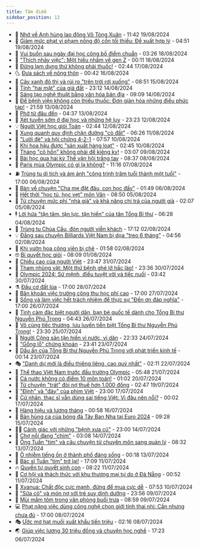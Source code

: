 ```yaml
---
title: Tâm điểm
sidebar_position: 12
---
```


<!-- dantri-tam-diem:START -->
- 🚦 [Nhớ về Anh hùng lao động Võ Tòng Xuân](https://dantri.com.vn/tam-diem/nho-ve-anh-hung-lao-dong-vo-tong-xuan-20240819184214011.htm) - 11:42 19/08/2024
- 🫶 [Giảm mức phạt vi phạm nồng độ cồn tối thiểu: Đề xuất hợp lý](https://dantri.com.vn/tam-diem/giam-muc-phat-vi-pham-nong-do-con-toi-thieu-de-xuat-hop-ly-20240819092852768.htm) - 04:51 19/08/2024
- 🦏 [Vui buồn sau ngày đại học công bố điểm chuẩn](https://dantri.com.vn/tam-diem/vui-buon-sau-ngay-dai-hoc-cong-bo-diem-chuan-20240818102119770.htm) - 03:26 18/08/2024
- 🧰 [&quot;Thích nhảy việc&quot;: Một hiểu nhầm về gen Z](https://dantri.com.vn/tam-diem/thich-nhay-viec-mot-hieu-nham-ve-gen-z-20240818071131367.htm) - 00:11 18/08/2024
- 🙉 [Đừng lạm dụng thứ không phải thuốc!](https://dantri.com.vn/tam-diem/dung-lam-dung-thu-khong-phai-thuoc-20240817002935206.htm) - 02:44 17/08/2024
- 🌜 [Đưa sách về nông thôn](https://dantri.com.vn/tam-diem/dua-sach-ve-nong-thon-20240815145936989.htm) - 00:42 16/08/2024
- 🤔 [Cây xanh đô thị và rủi ro &quot;trên trời rơi xuống&quot;](https://dantri.com.vn/tam-diem/cay-xanh-do-thi-va-rui-ro-tren-troi-roi-xuong-20240815144711502.htm) - 08:51 15/08/2024
- 🤩 [Tính &quot;hai mặt&quot; của giá đất](https://dantri.com.vn/tam-diem/tinh-hai-mat-cua-gia-dat-20240814182051563.htm) - 23:12 14/08/2024
- 🦅 [Sáng tạo nghệ thuật bằng văn hóa bản địa](https://dantri.com.vn/tam-diem/sang-tao-nghe-thuat-bang-van-hoa-ban-dia-20240813215349230.htm) - 09:09 14/08/2024
- 💫 [Để bệnh viện không còn thiếu thuốc: Đơn giản hóa những điều phức tạp!](https://dantri.com.vn/tam-diem/de-benh-vien-khong-con-thieu-thuoc-don-gian-hoa-nhung-dieu-phuc-tap-20240813081855077.htm) - 21:59 13/08/2024
- 🤗 [Phở từ đâu đến](https://dantri.com.vn/tam-diem/pho-tu-dau-den-20240812224607394.htm) - 04:37 13/08/2024
- 🫶 [Xét tuyển sớm ở đại học và những hệ lụy](https://dantri.com.vn/tam-diem/xet-tuyen-som-o-dai-hoc-va-nhung-he-luy-20240812223310134.htm) - 23:23 12/08/2024
- 💡 [Người Việt học giỏi Toán](https://dantri.com.vn/tam-diem/nguoi-viet-hoc-gioi-toan-20240812093820685.htm) - 02:44 12/08/2024
- 🌮 [Xung quanh quy định chặn đường &quot;cò đất&quot;](https://dantri.com.vn/tam-diem/xung-quanh-quy-dinh-chan-duong-co-dat-20240811062913757.htm) - 06:26 11/08/2024
- 🌊 [&quot;Lười đẻ&quot; và hội chứng 4-2-1](https://dantri.com.vn/tam-diem/luoi-de-va-hoi-chung-4-2-1-20240810093804695.htm) - 07:57 10/08/2024
- 👹 [Khi hoa hậu được &quot;sản xuất hàng loạt&quot;](https://dantri.com.vn/tam-diem/khi-hoa-hau-duoc-san-xuat-hang-loat-20240810081020429.htm) - 02:45 10/08/2024
- 🤩 [Tháng &quot;cô hồn&quot; không phải để kiêng kỵ!](https://dantri.com.vn/tam-diem/thang-co-hon-khong-phai-de-kieng-ky-20240809092813890.htm) - 03:07 09/08/2024
- 💄 [Bài học qua hai kỳ Thế vận hội trắng tay](https://dantri.com.vn/tam-diem/bai-hoc-qua-hai-ky-the-van-hoi-trang-tay-20240808153717683.htm) - 08:37 08/08/2024
- 🦣 [Paris mùa Olympic có gì lạ không?](https://dantri.com.vn/tam-diem/paris-mua-olympic-co-gi-la-khong-20240807181053135.htm) - 11:16 07/08/2024
- ⛽️ [Trùng tu di tích và ám ảnh &quot;công trình trăm tuổi thành một tuổi&quot;](https://dantri.com.vn/tam-diem/trung-tu-di-tich-va-am-anh-cong-trinh-tram-tuoi-thanh-mot-tuoi-20240806185650232.htm) - 17:00 06/08/2024
- 🌁 [Bàn về chuyện &quot;Cha mẹ đặt đâu, con học đấy&quot;](https://dantri.com.vn/tam-diem/ban-ve-chuyen-cha-me-dat-dau-con-hoc-day-20240806061224474.htm) - 01:49 06/08/2024
- 🥳 [Hết thời &quot;học tủ, học vẹt&quot; môn Văn](https://dantri.com.vn/tam-diem/het-thoi-hoc-tu-hoc-vet-mon-van-20240805102023620.htm) - 08:50 05/08/2024
- 🧐 [Từ chuyện mức phí &quot;nhà già&quot; và khả năng chi trả của người già](https://dantri.com.vn/tam-diem/tu-chuyen-muc-phi-nha-gia-va-kha-nang-chi-tra-cua-nguoi-gia-20240805005115399.htm) - 02:07 05/08/2024
- 🕴 [Lời hứa &quot;tận tâm, tận lực, tận hiến&quot; của tân Tổng Bí thư](https://dantri.com.vn/tam-diem/loi-hua-tan-tam-tan-luc-tan-hien-cua-tan-tong-bi-thu-20240804083047293.htm) - 06:28 04/08/2024
- 🥳 [Trùng tu Chùa Cầu, đón người viễn khách](https://dantri.com.vn/tam-diem/trung-tu-chua-cau-don-nguoi-vien-khach-20240802234613153.htm) - 17:12 02/08/2024
- 💡 [Đằng sau chuyện Billiards Việt Nam bị dọa &quot;treo 6 tháng&quot;](https://dantri.com.vn/tam-diem/dang-sau-chuyen-billiards-viet-nam-bi-doa-treo-6-thang-20240802084850570.htm) - 04:56 02/08/2024
- 🦣 [Khi vườn hoa công viên bị chê](https://dantri.com.vn/tam-diem/khi-vuon-hoa-cong-vien-bi-che-20240802084511469.htm) - 01:58 02/08/2024
- 🤓 [Bí quyết học giỏi](https://dantri.com.vn/tam-diem/bi-quyet-hoc-gioi-20240801071243627.htm) - 08:09 01/08/2024
- 🤭 [Chiều cao của người Việt](https://dantri.com.vn/tam-diem/chieu-cao-cua-nguoi-viet-20240801004241853.htm) - 23:47 31/07/2024
- 🌮 [Tham nhũng vặt: Một thứ bệnh ghẻ lở hắc lào!](https://dantri.com.vn/tam-diem/tham-nhung-vat-mot-thu-benh-ghe-lo-hac-lao-20240730194556949.htm) - 23:36 30/07/2024
- 🗽 [Olympic 2024: Sứ mệnh, điều tuyệt vời và tiếc nuối](https://dantri.com.vn/tam-diem/olympic-2024-su-menh-dieu-tuyet-voi-va-tiec-nuoi-20240730084232591.htm) - 03:42 30/07/2024
- ⚗️ [Đầu cơ đất lúa](https://dantri.com.vn/tam-diem/dau-co-dat-lua-20240727161104198.htm) - 17:00 28/07/2024
- 🥰 [Băn khoăn việc trường công thu học phí cao](https://dantri.com.vn/tam-diem/ban-khoan-viec-truong-cong-thu-hoc-phi-cao-20240727164127893.htm) - 17:00 27/07/2024
- 🚀 [Sống và làm việc hết trách nhiệm để thực sự &quot;Đền ơn đáp nghĩa&quot;](https://dantri.com.vn/tam-diem/song-va-lam-viec-het-trach-nhiem-de-thuc-su-den-on-dap-nghia-20240726200912703.htm) - 17:00 26/07/2024
- 🎊 [Tình cảm đặc biệt người dân, bạn bè quốc tế dành cho Tổng Bí thư Nguyễn Phú Trọng](https://dantri.com.vn/tam-diem/tinh-cam-dac-biet-nguoi-dan-ban-be-quoc-te-danh-cho-tong-bi-thu-nguyen-phu-trong-20240726074046006.htm) - 04:43 26/07/2024
- 🦣 [Vô cùng tiếc thương, lưu luyến tiễn biệt Tổng Bí thư Nguyễn Phú Trọng!](https://dantri.com.vn/tam-diem/vo-cung-tiec-thuong-luu-luyen-tien-biet-tong-bi-thu-nguyen-phu-trong-20240725230707107.htm) - 23:30 25/07/2024
- 🎃 [Người Cộng sản tận hiến vì nước, vì dân](https://dantri.com.vn/tam-diem/nguoi-cong-san-tan-hien-vi-nuoc-vi-dan-20240724214318865.htm) - 22:33 24/07/2024
- 💂 [&quot;Gồng lỗ&quot; chứng khoán](https://dantri.com.vn/tam-diem/gong-lo-chung-khoan-20240722230657846.htm) - 23:41 23/07/2024
- 🦒 [Dấu ấn của Tổng Bí thư Nguyễn Phú Trọng với phát triển kinh tế](https://dantri.com.vn/tam-diem/dau-an-cua-tong-bi-thu-nguyen-phu-trong-voi-phat-trien-kinh-te-20240722215827550.htm) - 00:14 23/07/2024
- 🎭 [&quot;Danh dự mới là điều thiêng liêng, cao quý nhất&quot;](https://dantri.com.vn/tam-diem/danh-du-moi-la-dieu-thieng-lieng-cao-quy-nhat-20240722090513755.htm) - 02:11 22/07/2024
- 📝 [Thể thao Việt Nam trước đấu trường Olympic](https://dantri.com.vn/tam-diem/the-thao-viet-nam-truoc-dau-truong-olympic-20240721124024591.htm) - 05:48 21/07/2024
- 🦄 [Cả nước không có điểm 10 môn toán!](https://dantri.com.vn/tam-diem/ca-nuoc-khong-co-diem-10-mon-toan-20240720080206960.htm) - 01:02 20/07/2024
- 🚀 [Từ chuyện &quot;trát&quot; đòi nợ thuế hơn 1.000 đồng](https://dantri.com.vn/tam-diem/tu-chuyen-trat-doi-no-thue-hon-1000-dong-20240718184712677.htm) - 02:47 19/07/2024
- 💂 [&quot;Đỉnh&quot; và &quot;đáy&quot; của phim Việt](https://dantri.com.vn/tam-diem/dinh-va-day-cua-phim-viet-20240717161827296.htm) - 23:00 17/07/2024
- 👀 [Cử nhân, thạc sĩ vẫn dùng sai tiếng Việt: Vì đâu nên nỗi?](https://dantri.com.vn/tam-diem/cu-nhan-thac-si-van-dung-sai-tieng-viet-vi-dau-nen-noi-20240716223532425.htm) - 00:02 17/07/2024
- 🚦 [Hàng hiệu và lương tháng](https://dantri.com.vn/tam-diem/hang-hieu-va-luong-thang-20240716001443754.htm) - 00:58 16/07/2024
- 💃 [Bản hùng ca của bóng đá Tây Ban Nha tại Euro 2024](https://dantri.com.vn/tam-diem/ban-hung-ca-cua-bong-da-tay-ban-nha-tai-euro-2024-20240715143547116.htm) - 09:28 15/07/2024
- 🧑‍💻 [Cảnh giác với những &quot;bệnh xưa cũ&quot;](https://dantri.com.vn/tam-diem/canh-giac-voi-nhung-benh-xua-cu-20240714231227479.htm) - 23:00 14/07/2024
- 🥰 [Chợ nổi đang &quot;chìm&quot;](https://dantri.com.vn/tam-diem/cho-noi-dang-chim-20240714100815121.htm) - 03:08 14/07/2024
- 🥳 [Ông Tuấn &quot;tim&quot; và câu chuyện từ chuyên môn sang quản lý](https://dantri.com.vn/tam-diem/ong-tuan-tim-va-cau-chuyen-tu-chuyen-mon-sang-quan-ly-20240713150143551.htm) - 08:32 13/07/2024
- 🥳 [Ô nhiễm tiếng ồn ở thành phố đáng sống](https://dantri.com.vn/tam-diem/o-nhiem-tieng-on-o-thanh-pho-dang-song-20240712091017767.htm) - 00:18 13/07/2024
- 🎉 [Bác sĩ Tuấn &quot;tim&quot; trở lại!](https://dantri.com.vn/tam-diem/bac-si-tuan-tim-tro-lai-20240711185311825.htm) - 17:09 11/07/2024
- 🔥 [Quyền tự quyết sinh con](https://dantri.com.vn/tam-diem/quyen-tu-quyet-sinh-con-20240711144807061.htm) - 08:22 11/07/2024
- 🥸 [Cơ hội và thách thức với khu thương mại tự do ở Đà Nẵng](https://dantri.com.vn/tam-diem/co-hoi-va-thach-thuc-voi-khu-thuong-mai-tu-do-o-da-nang-20240710000029799.htm) - 00:52 11/07/2024
- 💯 [Xyanua: Chất độc cực mạnh, đừng để mua cực dễ](https://dantri.com.vn/tam-diem/xyanua-chat-doc-cuc-manh-dung-de-mua-cuc-de-20240710145250450.htm) - 07:53 10/07/2024
- 🦏 [&quot;Sữa cỏ&quot; và món nợ với trẻ suy dinh dưỡng](https://dantri.com.vn/tam-diem/sua-co-va-mon-no-voi-tre-suy-dinh-duong-20240709233137622.htm) - 23:56 09/07/2024
- 👹 [Mùi mắm tôm trong văn phòng buổi trưa](https://dantri.com.vn/tam-diem/mui-mam-tom-trong-van-phong-buoi-trua-20240708232007759.htm) - 08:59 09/07/2024
- 💻 [Phạt nặng việc dùng công nghệ chọn giới tính thai nhi: Cần nhưng chưa đủ](https://dantri.com.vn/tam-diem/phat-nang-viec-dung-cong-nghe-chon-gioi-tinh-thai-nhi-can-nhung-chua-du-20240708215929976.htm) - 17:00 08/07/2024
- 🎭 [Ước mơ hạt muối xuất khẩu tiền triệu](https://dantri.com.vn/tam-diem/uoc-mo-hat-muoi-xuat-khau-tien-trieu-20240708083219824.htm) - 02:16 08/07/2024
- 🌏 [Giúp việc lương 30 triệu đồng và chuyện học nghề](https://dantri.com.vn/tam-diem/giup-viec-luong-30-trieu-dong-va-chuyen-hoc-nghe-20240705220531533.htm) - 17:23 06/07/2024<!-- dantri-tam-diem:END -->
